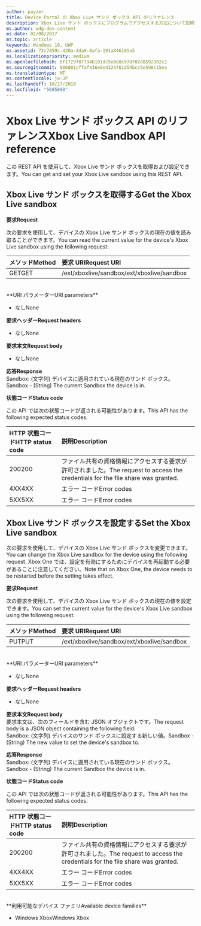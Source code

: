 ```yaml
---
author: payzer
title: Device Portal の Xbox Live サンド ボックス API のリファレンス
description: Xbox Live サンド ボックスにプログラムでアクセスする方法について説明します。
ms.author: wdg-dev-content
ms.date: 02/08/2017
ms.topic: article
keywords: Windows 10, UWP
ms.assetid: 72c7459c-420a-4da9-8afa-191a846185a5
ms.localizationpriority: medium
ms.openlocfilehash: 6f1729f07734b181dc5e0e8c97d702d8592302c2
ms.sourcegitcommit: 086001cffaf436e6e4324761d59bcc5e598c15ea
ms.translationtype: MT
ms.contentlocale: ja-JP
ms.lasthandoff: 10/27/2018
ms.locfileid: "5695880"
---
```

# <a name="xbox-live-sandbox-api-reference"></a><span data-ttu-id="e93fa-104">Xbox Live サンド ボックス API のリファレンス</span><span class="sxs-lookup"><span data-stu-id="e93fa-104">Xbox Live Sandbox API reference</span></span>   
<span data-ttu-id="e93fa-105">この REST API を使用して、Xbox Live サンド ボックスを取得および設定できます。</span><span class="sxs-lookup"><span data-stu-id="e93fa-105">You can get and set your Xbox Live sandbox using this REST API.</span></span>

## <a name="get-the-xbox-live-sandbox"></a><span data-ttu-id="e93fa-106">Xbox Live サンド ボックスを取得する</span><span class="sxs-lookup"><span data-stu-id="e93fa-106">Get the Xbox Live sandbox</span></span>

**<span data-ttu-id="e93fa-107">要求</span><span class="sxs-lookup"><span data-stu-id="e93fa-107">Request</span></span>**

<span data-ttu-id="e93fa-108">次の要求を使用して、デバイスの Xbox Live サンド ボックスの現在の値を読み取ることができます。</span><span class="sxs-lookup"><span data-stu-id="e93fa-108">You can read the current value for the device's Xbox Live sandbox using the following request:</span></span>

<span data-ttu-id="e93fa-109">メソッド</span><span class="sxs-lookup"><span data-stu-id="e93fa-109">Method</span></span>      | <span data-ttu-id="e93fa-110">要求 URI</span><span class="sxs-lookup"><span data-stu-id="e93fa-110">Request URI</span></span>
:------     | :-----
<span data-ttu-id="e93fa-111">GET</span><span class="sxs-lookup"><span data-stu-id="e93fa-111">GET</span></span> | <span data-ttu-id="e93fa-112">/ext/xboxlive/sandbox</span><span class="sxs-lookup"><span data-stu-id="e93fa-112">/ext/xboxlive/sandbox</span></span>
<br />
**<span data-ttu-id="e93fa-113">URI パラメーター</span><span class="sxs-lookup"><span data-stu-id="e93fa-113">URI parameters</span></span>**

- <span data-ttu-id="e93fa-114">なし</span><span class="sxs-lookup"><span data-stu-id="e93fa-114">None</span></span>

**<span data-ttu-id="e93fa-115">要求ヘッダー</span><span class="sxs-lookup"><span data-stu-id="e93fa-115">Request headers</span></span>**

- <span data-ttu-id="e93fa-116">なし</span><span class="sxs-lookup"><span data-stu-id="e93fa-116">None</span></span>

**<span data-ttu-id="e93fa-117">要求本文</span><span class="sxs-lookup"><span data-stu-id="e93fa-117">Request body</span></span>**

- <span data-ttu-id="e93fa-118">なし</span><span class="sxs-lookup"><span data-stu-id="e93fa-118">None</span></span>

**<span data-ttu-id="e93fa-119">応答</span><span class="sxs-lookup"><span data-stu-id="e93fa-119">Response</span></span>**   
<span data-ttu-id="e93fa-120">Sandbox: (文字列) デバイスに適用されている現在のサンド ボックス。</span><span class="sxs-lookup"><span data-stu-id="e93fa-120">Sandbox - (String) The current Sandbox the device is in.</span></span>   

**<span data-ttu-id="e93fa-121">状態コード</span><span class="sxs-lookup"><span data-stu-id="e93fa-121">Status code</span></span>**

<span data-ttu-id="e93fa-122">この API では次の状態コードが返される可能性があります。</span><span class="sxs-lookup"><span data-stu-id="e93fa-122">This API has the following expected status codes.</span></span>

<span data-ttu-id="e93fa-123">HTTP 状態コード</span><span class="sxs-lookup"><span data-stu-id="e93fa-123">HTTP status code</span></span>      | <span data-ttu-id="e93fa-124">説明</span><span class="sxs-lookup"><span data-stu-id="e93fa-124">Description</span></span>
:------     | :-----
<span data-ttu-id="e93fa-125">200</span><span class="sxs-lookup"><span data-stu-id="e93fa-125">200</span></span> | <span data-ttu-id="e93fa-126">ファイル共有の資格情報にアクセスする要求が許可されました。</span><span class="sxs-lookup"><span data-stu-id="e93fa-126">The request to access the credentials for the file share was granted.</span></span>
<span data-ttu-id="e93fa-127">4XX</span><span class="sxs-lookup"><span data-stu-id="e93fa-127">4XX</span></span> | <span data-ttu-id="e93fa-128">エラー コード</span><span class="sxs-lookup"><span data-stu-id="e93fa-128">Error codes</span></span>
<span data-ttu-id="e93fa-129">5XX</span><span class="sxs-lookup"><span data-stu-id="e93fa-129">5XX</span></span> | <span data-ttu-id="e93fa-130">エラー コード</span><span class="sxs-lookup"><span data-stu-id="e93fa-130">Error codes</span></span>

## <a name="set-the-xbox-live-sandbox"></a><span data-ttu-id="e93fa-131">Xbox Live サンド ボックスを設定する</span><span class="sxs-lookup"><span data-stu-id="e93fa-131">Set the Xbox Live sandbox</span></span>
<span data-ttu-id="e93fa-132">次の要求を使用して、デバイスの Xbox Live サンド ボックスを変更できます。</span><span class="sxs-lookup"><span data-stu-id="e93fa-132">You can change the Xbox Live sandbox for the device using the following request.</span></span> <span data-ttu-id="e93fa-133">Xbox One では、設定を有効にするためにデバイスを再起動する必要があることに注意してください。</span><span class="sxs-lookup"><span data-stu-id="e93fa-133">Note that on Xbox One, the device needs to be restarted before the setting takes effect.</span></span>

**<span data-ttu-id="e93fa-134">要求</span><span class="sxs-lookup"><span data-stu-id="e93fa-134">Request</span></span>**

<span data-ttu-id="e93fa-135">次の要求を使用して、デバイスの Xbox Live サンド ボックスの現在の値を設定できます。</span><span class="sxs-lookup"><span data-stu-id="e93fa-135">You can set the current value for the device's Xbox Live sandbox using the following request:</span></span>

<span data-ttu-id="e93fa-136">メソッド</span><span class="sxs-lookup"><span data-stu-id="e93fa-136">Method</span></span>      | <span data-ttu-id="e93fa-137">要求 URI</span><span class="sxs-lookup"><span data-stu-id="e93fa-137">Request URI</span></span>
:------     | :-----
<span data-ttu-id="e93fa-138">PUT</span><span class="sxs-lookup"><span data-stu-id="e93fa-138">PUT</span></span> | <span data-ttu-id="e93fa-139">/ext/xboxlive/sandbox</span><span class="sxs-lookup"><span data-stu-id="e93fa-139">/ext/xboxlive/sandbox</span></span>
<br />
**<span data-ttu-id="e93fa-140">URI パラメーター</span><span class="sxs-lookup"><span data-stu-id="e93fa-140">URI parameters</span></span>**

- <span data-ttu-id="e93fa-141">なし</span><span class="sxs-lookup"><span data-stu-id="e93fa-141">None</span></span>

**<span data-ttu-id="e93fa-142">要求ヘッダー</span><span class="sxs-lookup"><span data-stu-id="e93fa-142">Request headers</span></span>**

- <span data-ttu-id="e93fa-143">なし</span><span class="sxs-lookup"><span data-stu-id="e93fa-143">None</span></span>

**<span data-ttu-id="e93fa-144">要求本文</span><span class="sxs-lookup"><span data-stu-id="e93fa-144">Request body</span></span>**   
<span data-ttu-id="e93fa-145">要求本文は、次のフィールドを含む JSON オブジェクトです。</span><span class="sxs-lookup"><span data-stu-id="e93fa-145">The request body is a JSON object containing the following field:</span></span>   
<span data-ttu-id="e93fa-146">Sandbox: (文字列) デバイスのサンド ボックスに設定する新しい値。</span><span class="sxs-lookup"><span data-stu-id="e93fa-146">Sandbox - (String) The new value to set the device's sandbox to.</span></span>

**<span data-ttu-id="e93fa-147">応答</span><span class="sxs-lookup"><span data-stu-id="e93fa-147">Response</span></span>**   
<span data-ttu-id="e93fa-148">Sandbox: (文字列) デバイスに適用されている現在のサンド ボックス。</span><span class="sxs-lookup"><span data-stu-id="e93fa-148">Sandbox - (String) The current Sandbox the device is in.</span></span>   

**<span data-ttu-id="e93fa-149">状態コード</span><span class="sxs-lookup"><span data-stu-id="e93fa-149">Status code</span></span>**

<span data-ttu-id="e93fa-150">この API では次の状態コードが返される可能性があります。</span><span class="sxs-lookup"><span data-stu-id="e93fa-150">This API has the following expected status codes.</span></span>

<span data-ttu-id="e93fa-151">HTTP 状態コード</span><span class="sxs-lookup"><span data-stu-id="e93fa-151">HTTP status code</span></span>      | <span data-ttu-id="e93fa-152">説明</span><span class="sxs-lookup"><span data-stu-id="e93fa-152">Description</span></span>
:------     | :-----
<span data-ttu-id="e93fa-153">200</span><span class="sxs-lookup"><span data-stu-id="e93fa-153">200</span></span> | <span data-ttu-id="e93fa-154">ファイル共有の資格情報にアクセスする要求が許可されました。</span><span class="sxs-lookup"><span data-stu-id="e93fa-154">The request to access the credentials for the file share was granted.</span></span>
<span data-ttu-id="e93fa-155">4XX</span><span class="sxs-lookup"><span data-stu-id="e93fa-155">4XX</span></span> | <span data-ttu-id="e93fa-156">エラー コード</span><span class="sxs-lookup"><span data-stu-id="e93fa-156">Error codes</span></span>
<span data-ttu-id="e93fa-157">5XX</span><span class="sxs-lookup"><span data-stu-id="e93fa-157">5XX</span></span> | <span data-ttu-id="e93fa-158">エラー コード</span><span class="sxs-lookup"><span data-stu-id="e93fa-158">Error codes</span></span>

<br />
**<span data-ttu-id="e93fa-159">利用可能なデバイス ファミリ</span><span class="sxs-lookup"><span data-stu-id="e93fa-159">Available device families</span></span>**

* <span data-ttu-id="e93fa-160">Windows Xbox</span><span class="sxs-lookup"><span data-stu-id="e93fa-160">Windows Xbox</span></span>

